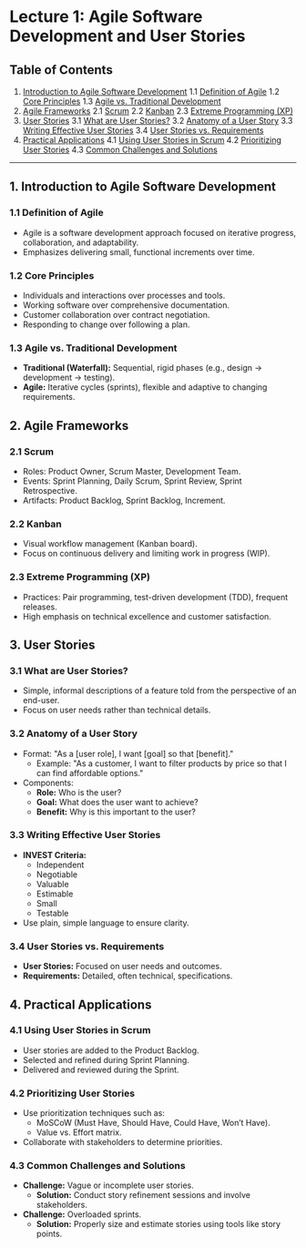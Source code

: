 # Lecture 1: Agile Software Development and User Stories

## Table of Contents

1. [Introduction to Agile Software Development](#1-introduction-to-agile-software-development) 
   1.1 [Definition of Agile](#11-definition-of-agile)
   1.2 [Core Principles](#12-core-principles)
   1.3 [Agile vs. Traditional Development](#13-agile-vs-traditional-development)
2. [Agile Frameworks](#2-agile-frameworks)
   2.1 [Scrum](#21-scrum)
   2.2 [Kanban](#22-kanban)
   2.3 [Extreme Programming (XP)](#23-extreme-programming-xp)
3. [User Stories](#3-user-stories)
   3.1 [What are User Stories?](#31-what-are-user-stories)
   3.2 [Anatomy of a User Story](#32-anatomy-of-a-user-story)
   3.3 [Writing Effective User Stories](#33-writing-effective-user-stories)
   3.4 [User Stories vs. Requirements](#34-user-stories-vs-requirements)
4. [Practical Applications](#4-practical-applications)
   4.1 [Using User Stories in Scrum](#41-using-user-stories-in-scrum)
   4.2 [Prioritizing User Stories](#42-prioritizing-user-stories)
   4.3 [Common Challenges and Solutions](#43-common-challenges-and-solutions)

---

## 1. Introduction to Agile Software Development

### 1.1 Definition of Agile
- Agile is a software development approach focused on iterative progress, collaboration, and adaptability.
- Emphasizes delivering small, functional increments over time.

### 1.2 Core Principles
- Individuals and interactions over processes and tools.
- Working software over comprehensive documentation.
- Customer collaboration over contract negotiation.
- Responding to change over following a plan.

### 1.3 Agile vs. Traditional Development
- **Traditional (Waterfall):** Sequential, rigid phases (e.g., design -> development -> testing).
- **Agile:** Iterative cycles (sprints), flexible and adaptive to changing requirements.

## 2. Agile Frameworks

### 2.1 Scrum
- Roles: Product Owner, Scrum Master, Development Team.
- Events: Sprint Planning, Daily Scrum, Sprint Review, Sprint Retrospective.
- Artifacts: Product Backlog, Sprint Backlog, Increment.

### 2.2 Kanban
- Visual workflow management (Kanban board).
- Focus on continuous delivery and limiting work in progress (WIP).

### 2.3 Extreme Programming (XP)
- Practices: Pair programming, test-driven development (TDD), frequent releases.
- High emphasis on technical excellence and customer satisfaction.

## 3. User Stories

### 3.1 What are User Stories?
- Simple, informal descriptions of a feature told from the perspective of an end-user.
- Focus on user needs rather than technical details.

### 3.2 Anatomy of a User Story
- Format: "As a [user role], I want [goal] so that [benefit]."
  - Example: "As a customer, I want to filter products by price so that I can find affordable options."
- Components:
  - **Role:** Who is the user?
  - **Goal:** What does the user want to achieve?
  - **Benefit:** Why is this important to the user?

### 3.3 Writing Effective User Stories
- **INVEST Criteria:**
  - Independent
  - Negotiable
  - Valuable
  - Estimable
  - Small
  - Testable
- Use plain, simple language to ensure clarity.

### 3.4 User Stories vs. Requirements
- **User Stories:** Focused on user needs and outcomes.
- **Requirements:** Detailed, often technical, specifications.

## 4. Practical Applications

### 4.1 Using User Stories in Scrum
- User stories are added to the Product Backlog.
- Selected and refined during Sprint Planning.
- Delivered and reviewed during the Sprint.

### 4.2 Prioritizing User Stories
- Use prioritization techniques such as:
  - MoSCoW (Must Have, Should Have, Could Have, Won’t Have).
  - Value vs. Effort matrix.
- Collaborate with stakeholders to determine priorities.

### 4.3 Common Challenges and Solutions
- **Challenge:** Vague or incomplete user stories.
  - **Solution:** Conduct story refinement sessions and involve stakeholders.
- **Challenge:** Overloaded sprints.
  - **Solution:** Properly size and estimate stories using tools like story points.

